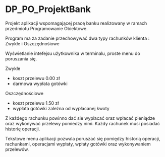# DP_PO_ProjektBank

Projekt aplikacji wspomagającej pracę banku realizowany w ramach przedmiotu Programowanie Obiektowe.

Program ma za zadanie przechowywać dwa typy rachunków klienta : Zwykłe i Oszczędnośiowe

Wyświetlanie intefejsu użytkownika w terminalu, proste menu do poruszania się.

Zwykłe
- koszt przelewu 0.00 zł
- darmowa wypłata gotówki

Oszczędnościowe
- koszt przelewu 1.50 zł
- wypłata gotówki zależna od wypłacanej kwoty

Z każdego rachunku powinno dać sie wypłacać oraz wpłacać pieniądze oraz wykonywać przelewy pomiedzy nimi.
Każdy rachunek musi posiadać historię operacji.

Tekstowe menu aplikacji pozwala poruszać się pomiędzy historią operacji, rachunkami, operacjami wypłaty, wpłaty gotówki oraz wykonywaniem przelewów.
